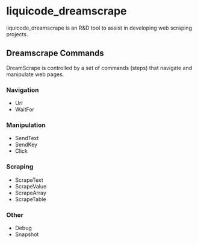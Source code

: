 
liquicode_dreamscrape
============================================================================

liquicode_dreamscrape is an R&D tool to assist in developing web scraping projects.

## Dreamscrape Commands

DreamScrape is controlled by a set of commands (steps) that navigate and manipulate web pages.


### Navigation

- Url
- WaitFor

### Manipulation

- SendText
- SendKey
- Click

### Scraping

- ScrapeText
- ScrapeValue
- ScrapeArray
- ScrapeTable

### Other

- Debug
- Snapshot


